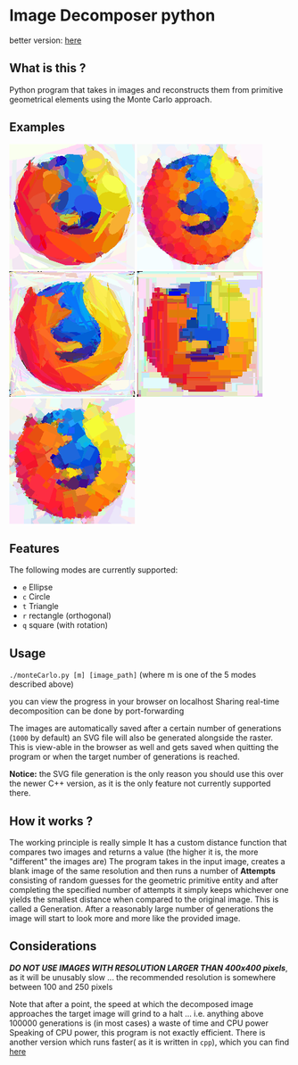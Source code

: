 # Image Decomposer python

better version: [here](https://github.com/georgerapeanu/ImageDecomposerC)

## What is this ?

Python program that takes in images and reconstructs them from primitive geometrical elements using the Monte Carlo approach. 

## Examples

![firefox logo with ellipses](examples/firefox_e_generation2000.png)
![firefox logo with circles](examples/firefox_c_generation10000.png)
![firefox logo with triangles](examples/firefox_t_generation9000.png)
![firefox logo with rectangles](examples/firefox_r_generation300.png)
![firefox logo with squares](examples/firefox_q_generation1000.png)

## Features

The following modes are currently supported:

* `e` Ellipse
* `c` Circle
* `t` Triangle
* `r` rectangle (orthogonal)
* `q` square (with rotation)

## Usage

`./monteCarlo.py [m] [image_path]` (where m is one of the 5 modes described above)

you can view the progress in your browser on localhost
Sharing real-time decomposition can be done by port-forwarding

The images are automatically saved after a certain number of generations (`1000` by default)
an SVG file will also be generated alongside the raster. This is view-able in the browser as well and gets saved when quitting the program or when the target number of generations is reached.

**Notice:** the SVG file generation is the only reason you should use this over the newer C++ version, as it is the only feature not currently supported there.

## How it works ?

The working principle is really simple
It has a custom distance function that compares two images and returns a value (the higher it is, the more "different" the images are)
The program takes in the input image, creates a blank image of the same resolution and then runs a number of **Attempts** consisting of random guesses for the geometric primitive entity and after completing the specified number of attempts it simply keeps whichever one yields the smallest distance when compared to the original image. This is called a Generation. After a reasonably large number of generations the image will start to look more and more like the provided image. 

## Considerations

***DO NOT USE IMAGES WITH RESOLUTION LARGER THAN 400x400 pixels***, as it will be unusably slow ... the recommended resolution is somewhere between 100 and 250 pixels

Note that after a point, the speed at which the decomposed image approaches the target image will grind to a halt ... i.e. anything above 100000 generations is (in most cases) a waste of time and CPU power
Speaking of CPU power, this program is not exactly efficient. 
There is another version which runs faster( as it is written in `cpp`), which you can find [here](https://github.com/georgerapeanu/ImageDecomposerC)
